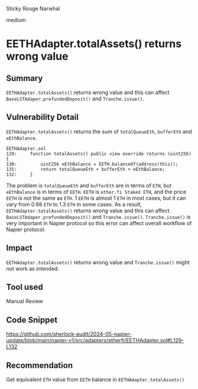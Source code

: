 Sticky Rouge Narwhal

medium

# EETHAdapter.totalAssets() returns wrong value

## Summary
`EETHAdapter.totalAssets()` returns wrong value and this can affect `BaseLSTAdaper.prefundedDeposit()` and `Tranche.issue()`.


## Vulnerability Detail
`EETHAdapter.totalAssets()` returns the sum of `totalQueueEth`, `bufferEth` and `eEthBalance`. 

```solidity
EETHAdapter.sol
129:     function totalAssets() public view override returns (uint256) {
130:         uint256 eEthBalance = EETH.balanceOf(address(this));
131:         return totalQueueEth + bufferEth + eEthBalance; 
132:     }
```
The problem is `totalQueueEth` and `bufferEth` are in terms of `ETH`, but `eEthBalance` is in terms of `EETH`. `EETH` is `ether.fi Staked ETH`, and the price `EETH` is not the same as `ETH`. 1 `EETH` is almost 1 `ETH` in most cases, but it can vary from 0.88 `ETH` to 1.3 `ETH` in some cases. As a result, `EETHAdapter.totalAssets()` returns wrong value and this can affect `BaseLSTAdaper.prefundedDeposit()` and `Tranche.issue()`. `Tranche.issue()` is very important in Napier protocol so this error can affect overall workflow of Napier protocol.

## Impact
`EETHAdapter.totalAssets()` returns wrong value and `Tranche.issue()` might not work as intended.


## Tool used
Manual Review

## Code Snippet
https://github.com/sherlock-audit/2024-05-napier-update/blob/main/napier-v1/src/adapters/etherfi/EETHAdapter.sol#L129-L132

## Recommendation
Get equivalent `ETH` value from `EETH` balance in `EETHAdapter.totalAssets()`